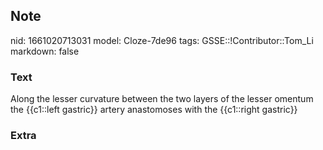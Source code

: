 ## Note
nid: 1661020713031
model: Cloze-7de96
tags: GSSE::!Contributor::Tom_Li
markdown: false

### Text
<div>
  Along the lesser curvature between the two layers of the lesser
  omentum the {{c1::left gastric}} artery anastomoses with the
  {{c1::right gastric}}
</div>

### Extra

